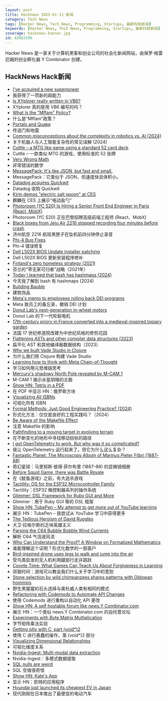 ```yaml
---
layout: post
title: Hacknews 2025-01-11 新闻
category: Tech News
tags: [Hacker News, Tech News, Programming, Startups, 最新科技新闻]
keywords: [Hacker News, Tech News, Programming, Startups, 最新科技新闻]
coverage: hacknews-banner.jpg
id: 42663196
---
```


Hacker News 是一家关于计算机黑客和创业公司的社会化新闻网站，由保罗·格雷厄姆的创业孵化器 Y Combinator 创建。

## HackNews Hack新闻

- [I've acquired a new superpower](https://danielwirtz.com/blog/spot-the-difference-superpower)
- 我获得了一项新的超能力
- [Is XYplorer really written in VB6?](https://www.xyplorer.com/faq-topic.php?id=VB6)
- XYplorer 真的是用 VB6 编写的吗？
- [What Is the "Mffam" Policy?](https://www.nearlyfreespeech.net/about/faq#BecauseFuckNazisThatsWhy)
- 什么是“Mffam”政策？
- [Portals and Quake](https://30fps.net/pages/pvs-portals-and-quake/)
- 传送门和地震
- [Common misconceptions about the complexity in robotics vs. AI (2024)](https://harimus.github.io//2024/05/31/motortask.html)
- 关于机器人与人工智能复杂性的常见误解 (2024)
- [Cuttle – a MTG like game using a standard 52 card deck](https://www.pagat.com/combat/cuttle.html)
- Cuttle – 一款类似 MTG 的游戏，使用标准的 52 张牌
- [Very Wrong Math](https://www.charlespetzold.com/blog/2025/01/Very-Wrong-Math.html)
- 非常错误的数学
- [MessagePack: It's like JSON, but fast and small.](https://msgpack.org/)
- MessagePack：它类似于 JSON，但速度快且体积小。
- [Datadog acquires Quickwit](https://quickwit.io/blog/quickwit-joins-datadog)
- Datadog 收购 Quickwit
- [Kirin demos "electric salt spoon" at CES](https://techcrunch.com/2025/01/05/kirin-offers-a-taste-of-its-electric-salt-spoon-at-ces-2025/)
- 麒麟在 CES 上展示“电动盐勺”
- [Photoroom (YC S20) Is Hiring a Senior Front End Engineer in Paris (React, MobX)](https://jobs.ashbyhq.com/photoroom/81de4c1e-f4ee-4c14-a196-6e869fa6b320)
- Photoroom (YC S20) 正在巴黎招聘高级前端工程师 (React、MobX)
- [Black boxes from Jeju Air 2216 stopped recording four minutes before crash](https://www.cnn.com/2025/01/11/asia/south-korean-airline-black-boxes-stopped-recording-intl-hnk/index.html)
- 济州航空 2216 航班黑匣子在坠机前四分钟停止录音
- [Phi-4 Bug Fixes](https://unsloth.ai/blog/phi4)
- Phi-4 错误修复
- [Dell L502X BIOS Update installer patching](https://www.r9c.net/posts/dell-xps-15-l502x-bios-update-patching)
- Dell L502X BIOS 更新安装程序修补
- [Finland's zero homeless strategy (2021)](https://oecdecoscope.blog/2021/12/13/finlands-zero-homeless-strategy-lessons-from-a-success-story/)
- 芬兰的“零无家可归者”战略（2021年）
- [Today I learned that bash has hashmaps (2024)](https://xeiaso.net/notes/2024/bash-hashmap/)
- 今天我了解到 bash 有 hashmaps (2024)
- [Building Bauble](https://ianthehenry.com/posts/bauble/building-bauble/)
- 建筑饰品
- [Meta's memo to employees rolling back DEI programs](https://www.axios.com/2025/01/10/meta-dei-memo-employees-programs)
- Meta 致员工的备忘录，撤销 DEI 计划
- [Donut Lab's next-generation in-wheel motors](https://www.donutlab.com/motor/)
- Donut Lab 的下一代轮毂电机
- [17th-century priory in France converted into a medieval-inspired topiary garden](https://www.houseandgarden.co.uk/gallery/prieure-de-vauboin-garden)
- 法国 17 世纪修道院改建为中世纪风格的修剪花园
- [Flattening ASTs and other compiler data structures (2023)](https://www.cs.cornell.edu/~asampson/blog/flattening.html)
- 扁平化 AST 和其他编译器数据结构（2023）
- [Why we built Vade Studio in Clojure](https://bytes.vadelabs.com/doing-hard-things-while-living-life-why-we-built-vade-studio-in-clojure/)
- 为什么我们用 Clojure 构建 Vade Studio
- [Learning how to think with Meta Chain-of-Thought](https://arxiv.org/abs/2501.04682)
- 学习如何用元思维链思考
- [Mercury's shadowy North Pole revealed by M-CAM 1](https://www.esa.int/ESA_Multimedia/Images/2025/01/Mercury_s_shadowy_north_pole_revealed_by_M-CAM_1)
- M-CAM 1 揭示水星阴暗的北极
- [Show HN: Tetris in a PDF](https://th0mas.nl/downloads/pdftris.pdf)
- 在 PDF 中显示 HN：俄罗斯方块
- [Visualizing All ISBNs](https://annas-archive.org/blog/all-isbns.html)
- 可视化所有 ISBN
- [Formal Methods: Just Good Engineering Practice? (2024)](https://brooker.co.za/blog/2024/04/17/formal)
- 形式化方法：仅仅是良好的工程实践吗？（2024）
- [Be Aware of the Makefile Effect](https://blog.yossarian.net/2025/01/10/Be-aware-of-the-Makefile-effect)
- 注意 Makefile 的影响
- [Pathfinding to a moving target in evolving terrain](https://www.holm.dog/2025/01/finding-many-paths-to-moving-target-in.html)
- 在不断变化的地形中寻找移动目标的路径
- [I got OpenTelemetry to work. But why was it so complicated?](https://iconsolutions.com/blog/i-got-opentelemetry-to-work-but-why-was-it-so-complicated/)
- 我让 OpenTelemetry 运行起来了。但它为什么这么复杂？
- [Fantastic Planet: The Microscopy Album of Marinus Pieter Filbri (1887–88)](https://publicdomainreview.org/collection/marinus-pieter-filbri-microscopy/)
- 奇幻星球：马里努斯·彼得·菲尔布里 (1887–88) 的显微镜相册
- [Before Squid Game, there was Battle Royale](https://www.tokyoweekender.com/entertainment/movies-tv/before-squid-game-there-was-battle-royale/)
- 在《鱿鱼游戏》之前，有大逃杀游戏
- [Tactility: OS for the ESP32 Microcontroller Family](https://tactility.one/#/)
- Tactility：ESP32 微控制器系列的操作系统
- [Glimmer: DSL Framework for Ruby GUI and More](https://github.com/AndyObtiva/glimmer)
- Glimmer：用于 Ruby GUI 等的 DSL 框架
- [Show HN: TubePen – My attempt to get more out of YouTube learning](https://www.tubepen.com/)
- 展示 HN：TubePen – 我尝试从 YouTube 学习中获得更多
- [The Tedious Heroism of David Ruggles](https://commonplace.online/article/the-tedious-heroism-of-david-ruggles/)
- 大卫·拉格尔斯的乏味英雄主义
- [Parsing the C64 Bubble Bobble Wind Currents](http://geon.github.io/programming/2025/01/05/bubble-bobble-c64-wind)
- 解析 C64 气泡波风流
- [Who Can Understand the Proof? A Window on Formalized Mathematics](https://writings.stephenwolfram.com/2025/01/who-can-understand-the-proof-a-window-on-formalized-mathematics/)
- 谁能理解这个证明？形式化数学的一扇窗户
- [Bird-inspired drone uses legs to walk and jump into the air](https://spectrum.ieee.org/bird-drone)
- 受鸟类启发的无人机利用腿部行走并跳跃
- [Coyote Time: What Games Can Teach Us About Forgiveness in Learning](https://blogs.bsu.edu/teaching-innovation/2023/11/15/coyote-time-games-teach-forgiveness-learning/)
- 郊狼时间：游戏可以教会我们什么关于学习中的宽恕
- [Stone selection by wild chimpanzees shares patterns with Oldowan hominins](https://www.sciencedirect.com/science/article/pii/S0047248424001337)
- 野生黑猩猩的石头选择与奥杜威人类有相同的模式
- [Refactoring with Codemods to Automate API Changes](https://martinfowler.com/articles/codemods-api-refactoring.html)
- 使用 Codemods 进行重构以自动化 API 更改
- [Show HN: A self hostable forum like news.Y Combinator.com](https://lfx.lol/post?id=1)
- 展示 HN：一个类似 news.Y Combinator.com 的自托管论坛
- [Experiments with Byte Matrix Multiplication](https://github.com/serge-sans-paille/i8mm)
- 字节矩阵乘法实验
- [Getting silly with C, part (void*)2](https://lcamtuf.substack.com/p/getting-silly-with-c-part-void2)
- 使用 C 进行愚蠢的操作，第 (void*)2 部分
- [Visualizing Dimensional Relationships](https://qlikdork.com/2024/12/visualizing-dimensional-relationships/)
- 可视化维度关系
- [Nvidia-Ingest: Multi-modal data extraction](https://github.com/NVIDIA/nv-ingest)
- Nvidia-Ingest：多模式数据提取
- [SQL nulls are weird](https://jirevwe.github.io/sql-nulls-are-weird.html)
- SQL 空值很奇怪
- [Show HN: Kate's App](https://katesapp.org/hn)
- 显示 HN：凯特的应用程序
- [Hyundai just launched its cheapest EV in Japan](https://electrek.co/2025/01/10/hyundai-just-launched-cheapest-ev-japan-starting-18000/)
- 现代刚刚在日本推出了最便宜的电动汽车

